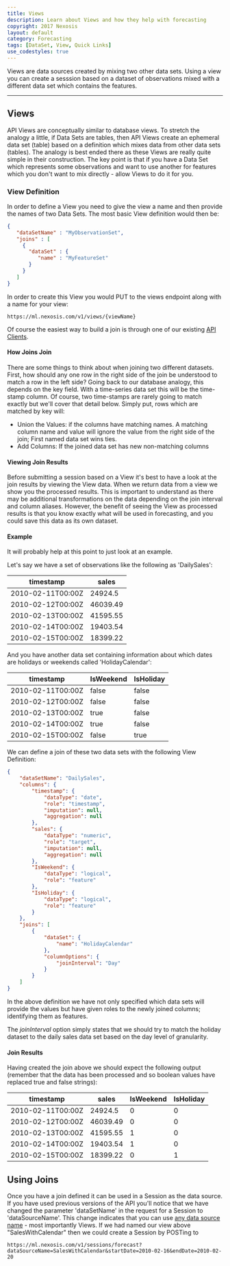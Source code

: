```yaml
---
title: Views
description: Learn about Views and how they help with forecasting
copyright: 2017 Nexosis 
layout: default
category: Forecasting
tags: [DataSet, View, Quick Links]
use_codestyles: true
---
```


Views are data sources created by mixing two other data sets. Using a view you can create a sesssion based on a dataset of observations mixed with a different data set which contains the features.

-----

## Views
API Views are conceptually similar to database views. To stretch the analogy a little, if Data Sets are tables, then API Views create an ephemeral data set (table) based on a definition which mixes data from other data sets (tables). The analogy is best ended there as these Views are really quite simple in their construction. The key point is that if you have a Data Set which represents some observations and want to use another for features which you don't want to mix directly - allow Views to do it for you.

### View Definition
In order to define a View you need to give the view a name and then provide the names of two Data Sets. The most basic View definition would then be:

``` json
{
   "dataSetName" : "MyObservationSet",
   "joins" : [
     {
       "dataSet" : {
          "name" : "MyFeatureSet"
       }
     }
   ]
}
```
In order to create this View you would PUT to the views endpoint along with a name for your view:

```
https://ml.nexosis.com/v1/views/{viewName}
```
Of course the easiest way to build a join is through one of our existing [API Clients](http://docs.nexosis.com/clients/).

#### How Joins Join
There are some things to think about when joining two different datasets. First, how should any one row in the right side of the join be understood to match a row in the left side? Going back to our database analogy, this depends on the key field. With a time-series data set this will be the time-stamp column. Of course, two time-stamps are rarely going to match exactly but we'll cover that detail below. Simply put, rows which are matched by key will:

- Union the Values: if the columns have matching names. A matching column name and value will ignore the value from the right side of the join; First named data set wins ties.
- Add Columns: If the joined data set has new non-matching columns

#### Viewing Join Results
Before submitting a session based on a View it's best to have a look at the join results by viewing the View data. When we return data from a view we show you the processed results. This is important to understand as there may be additional transformations on the data depending on the join interval and column aliases. However, the benefit of seeing the View as processed results is that you know exactly what will be used in forecasting, and you could save this data as its own dataset.

#### Example
It will probably help at this point to just look at an example.

Let's say we have a set of observations like the following as 'DailySales':

<table class="table table-bordered mb20">
    <thead>
        <tr>
            <th>timestamp</th>
            <th>sales</th>
        </tr>
    </thead>
    <tbody>
        <tr class="success">
            <td>2010-02-11T00:00Z</td>
            <td class="right">24924.5</td>
        </tr>
        <tr class="success">
            <td>2010-02-12T00:00Z</td>
            <td class="right">46039.49</td>
        </tr>
        <tr class="success">
            <td>2010-02-13T00:00Z</td>
            <td class="right">41595.55</td>
        </tr>
        <tr class="success">
            <td>2010-02-14T00:00Z</td>
            <td class="right">19403.54</td>
        </tr>
        <tr class="info">
            <td>2010-02-15T00:00Z</td>
            <td class="right">18399.22</td>
        </tr>               
    </tbody>
</table>

And you have another data set containing information about which dates are holidays or weekends called 'HolidayCalendar':

<table class="table table-bordered mb20">
    <thead>
        <tr>
            <th>timestamp</th>
            <th>IsWeekend</th>
            <th>IsHoliday</th>
        </tr>
    </thead>
    <tbody>
        <tr class="success">
            <td>2010-02-11T00:00Z</td>
            <td class="right">false</td>
            <td class="right">false</td>
        </tr>
        <tr class="success">
            <td>2010-02-12T00:00Z</td>
            <td class="right">false</td>
            <td class="right">false</td>
        </tr>
        <tr class="success">
            <td>2010-02-13T00:00Z</td>
            <td class="right">true</td>
            <td class="right">false</td>
        </tr>
        <tr class="success">
            <td>2010-02-14T00:00Z</td>
            <td class="right">true</td>
            <td class="right">false</td>
        </tr>
        <tr class="info">
            <td>2010-02-15T00:00Z</td>
            <td class="right">false</td>
            <td class="right">true</td>
        </tr>               
    </tbody>
</table>

We can define a join of these two data sets with the following View Definition:

``` json
{
	"dataSetName": "DailySales",
	"columns": {
		"timestamp": {
			"dataType": "date",
			"role": "timestamp",
			"imputation": null,
			"aggregation": null
		},
		"sales": {
			"dataType": "numeric",
			"role": "target",
			"imputation": null,
			"aggregation": null
		},
		"IsWeekend": {
			"dataType": "logical",
			"role": "feature"
		},
		"IsHoliday": {
			"dataType": "logical",
			"role": "feature"
		}
	},
	"joins": [
		{
			"dataSet": {
				"name": "HolidayCalendar"
			},
			"columnOptions": {
				"joinInterval": "Day"
			}
		}
	]
}
```
In the above definition we have not only specified which data sets will provide the values but have given roles to the newly joined columns; identifying them as features.

The *joinInterval* option simply states that we should try to match the holiday dataset to the daily sales data set based on the day level of granularity.

#### Join Results
Having created the join above we should expect the following output (remember that the data has been processed and so boolean values have replaced true and false strings):

<table class="table table-bordered mb20">
    <thead>
        <tr>
            <th>timestamp</th>
            <th>sales</th>
            <th>IsWeekend</th>
            <th>IsHoliday</th>
        </tr>
    </thead>
    <tbody>
        <tr class="success">
            <td>2010-02-11T00:00Z</td>
            <td class="right">24924.5</td>
            <td class="right">0</td>
            <td class="right">0</td>
        </tr>
        <tr class="success">
            <td>2010-02-12T00:00Z</td>
            <td class="right">46039.49</td>
            <td class="right">0</td>
            <td class="right">0</td>
        </tr>
        <tr class="success">
            <td>2010-02-13T00:00Z</td>
            <td class="right">41595.55</td>
            <td class="right">1</td>
            <td class="right">0</td>
        </tr>
        <tr class="success">
            <td>2010-02-14T00:00Z</td>
            <td class="right">19403.54</td>
            <td class="right">1</td>
            <td class="right">0</td>
        </tr>
        <tr class="info">
            <td>2010-02-15T00:00Z</td>
             <td class="right">18399.22</td>
            <td class="right">0</td>
            <td class="right">1</td>
        </tr>               
    </tbody>
</table>

## Using Joins
Once you have a join defined it can be used in a Session as the data source. If you have used previous versions of the API you'll notice that we have changed the parameter 'dataSetName' in the request for a Session to 'dataSourceName'. This change indicates that you can use [any data source name](/guides/datasources) - most importantly Views. If we had named our view above "SalesWithCalendar" then we could create a Session by POSTing to 

```
https://ml.nexosis.com/v1/sessions/forecast?dataSourceName=SalesWithCalendar&startDate=2010-02-16&endDate=2010-02-20
``` 
